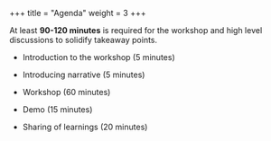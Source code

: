 +++
title = "Agenda"
weight = 3
+++

At least **90-120 minutes** is required for the workshop and high level discussions to solidify takeaway points.

- Introduction to the workshop (5 minutes)

- Introducing narrative (5 minutes)

- Workshop (60 minutes)

- Demo (15 minutes)

- Sharing of learnings (20 minutes)
